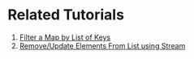 # Related Tutorials

1. [Filter a Map by List of Keys](https://howtodoinjava.com/java/stream/filter-map-by-list-of-keys/)
2. [Remove/Update Elements From List using Stream](https://howtodoinjava.com/java/stream/remove-update-stream-elements/)